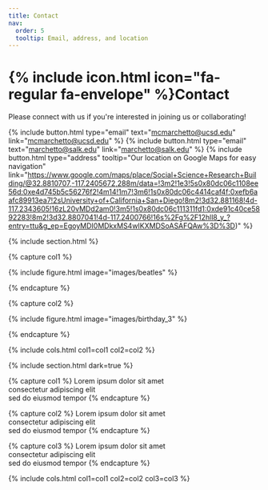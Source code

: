 ```yaml
---
title: Contact
nav:
  order: 5
  tooltip: Email, address, and location
---
```


# {% include icon.html icon="fa-regular fa-envelope" %}Contact

Please connect with us if you're interested in joining us or collaborating! 

{%
  include button.html
  type="email"
  text="mcmarchetto@ucsd.edu"
  link="mcmarchetto@ucsd.edu"
%}
{%
  include button.html
  type="email"
  text="marchetto@salk.edu"
  link="marchetto@salk.edu"
%}
{%
  include button.html
  type="address"
  tooltip="Our location on Google Maps for easy navigation"
  link="https://www.google.com/maps/place/Social+Science+Research+Building/@32.8810707,-117.2405672,288m/data=!3m2!1e3!5s0x80dc06c1108ee56d:0xe4d745b5c56276f2!4m14!1m7!3m6!1s0x80dc06c4414caf4f:0xefb6aafc89913ea7!2sUniversity+of+California+San+Diego!8m2!3d32.881168!4d-117.2343605!16zL20vMDd2am0!3m5!1s0x80dc06c111311fd1:0xde91c40ce5892283!8m2!3d32.8807041!4d-117.2400766!16s%2Fg%2F12hll8_y_?entry=ttu&g_ep=EgoyMDI0MDkxMS4wIKXMDSoASAFQAw%3D%3D)"
%}

{% include section.html %}

{% capture col1 %}

{%
  include figure.html
  image="images/beatles"
%}

{% endcapture %}

{% capture col2 %}

{%
  include figure.html
  image="images/birthday_3"
%}

{% endcapture %}

{% include cols.html col1=col1 col2=col2 %}

{% include section.html dark=true %}

{% capture col1 %}
Lorem ipsum dolor sit amet  
consectetur adipiscing elit  
sed do eiusmod tempor
{% endcapture %}

{% capture col2 %}
Lorem ipsum dolor sit amet  
consectetur adipiscing elit  
sed do eiusmod tempor
{% endcapture %}

{% capture col3 %}
Lorem ipsum dolor sit amet  
consectetur adipiscing elit  
sed do eiusmod tempor
{% endcapture %}

{% include cols.html col1=col1 col2=col2 col3=col3 %}
